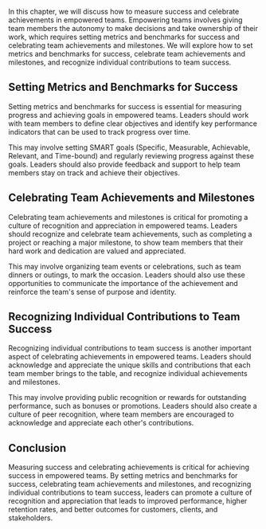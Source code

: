 
In this chapter, we will discuss how to measure success and celebrate achievements in empowered teams. Empowering teams involves giving team members the autonomy to make decisions and take ownership of their work, which requires setting metrics and benchmarks for success and celebrating team achievements and milestones. We will explore how to set metrics and benchmarks for success, celebrate team achievements and milestones, and recognize individual contributions to team success.

Setting Metrics and Benchmarks for Success
------------------------------------------

Setting metrics and benchmarks for success is essential for measuring progress and achieving goals in empowered teams. Leaders should work with team members to define clear objectives and identify key performance indicators that can be used to track progress over time.

This may involve setting SMART goals (Specific, Measurable, Achievable, Relevant, and Time-bound) and regularly reviewing progress against these goals. Leaders should also provide feedback and support to help team members stay on track and achieve their objectives.

Celebrating Team Achievements and Milestones
--------------------------------------------

Celebrating team achievements and milestones is critical for promoting a culture of recognition and appreciation in empowered teams. Leaders should recognize and celebrate team achievements, such as completing a project or reaching a major milestone, to show team members that their hard work and dedication are valued and appreciated.

This may involve organizing team events or celebrations, such as team dinners or outings, to mark the occasion. Leaders should also use these opportunities to communicate the importance of the achievement and reinforce the team's sense of purpose and identity.

Recognizing Individual Contributions to Team Success
----------------------------------------------------

Recognizing individual contributions to team success is another important aspect of celebrating achievements in empowered teams. Leaders should acknowledge and appreciate the unique skills and contributions that each team member brings to the table, and recognize individual achievements and milestones.

This may involve providing public recognition or rewards for outstanding performance, such as bonuses or promotions. Leaders should also create a culture of peer recognition, where team members are encouraged to acknowledge and appreciate each other's contributions.

Conclusion
----------

Measuring success and celebrating achievements is critical for achieving success in empowered teams. By setting metrics and benchmarks for success, celebrating team achievements and milestones, and recognizing individual contributions to team success, leaders can promote a culture of recognition and appreciation that leads to improved performance, higher retention rates, and better outcomes for customers, clients, and stakeholders.
